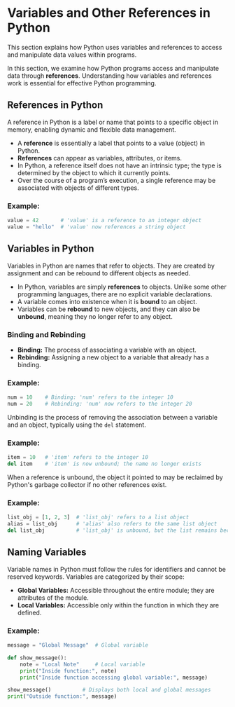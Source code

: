 # Variables and Other References in Python

This section explains how Python uses variables and references to access and manipulate data values within programs.

In this section, we examine how Python programs access and manipulate data through **references**. Understanding how variables and references work is essential for effective Python programming.

## References in Python

A reference in Python is a label or name that points to a specific object in memory, enabling dynamic and flexible data management.

- A **reference** is essentially a label that points to a value (object) in Python.
- **References** can appear as variables, attributes, or items.
- In Python, a reference itself does not have an intrinsic type; the type is determined by the object to which it currently points.
- Over the course of a program’s execution, a single reference may be associated with objects of different types.

### Example:
```python
value = 42       # 'value' is a reference to an integer object
value = "hello"  # 'value' now references a string object
```

## Variables in Python

Variables in Python are names that refer to objects. They are created by assignment and can be rebound to different objects as needed.

- In Python, variables are simply **references** to objects. Unlike some other programming languages, there are no explicit variable declarations.
- A variable comes into existence when it is **bound** to an object.
- Variables can be **rebound** to new objects, and they can also be **unbound**, meaning they no longer refer to any object.

### Binding and Rebinding

- **Binding:** The process of associating a variable with an object.
- **Rebinding:** Assigning a new object to a variable that already has a binding.

### Example:
```python
num = 10    # Binding: 'num' refers to the integer 10
num = 20    # Rebinding: 'num' now refers to the integer 20
```

Unbinding is the process of removing the association between a variable and an object, typically using the `del` statement.

### Example:
```python
item = 10   # 'item' refers to the integer 10
del item    # 'item' is now unbound; the name no longer exists
```

When a reference is unbound, the object it pointed to may be reclaimed by Python's garbage collector if no other references exist.

### Example:
```python
list_obj = [1, 2, 3]  # 'list_obj' refers to a list object
alias = list_obj      # 'alias' also refers to the same list object
del list_obj          # 'list_obj' is unbound, but the list remains because 'alias' still references it
```

## Naming Variables

Variable names in Python must follow the rules for identifiers and cannot be reserved keywords. Variables are categorized by their scope:

- **Global Variables:** Accessible throughout the entire module; they are attributes of the module.
- **Local Variables:** Accessible only within the function in which they are defined.

### Example:
```python
message = "Global Message"  # Global variable

def show_message():
    note = "Local Note"     # Local variable
    print("Inside function:", note)
    print("Inside function accessing global variable:", message)

show_message()          # Displays both local and global messages
print("Outside function:", message)
```


